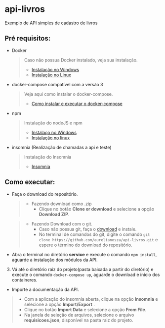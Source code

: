 # api-livros
Exemplo de API simples de cadastro de livros

## Pré requisitos:
* Docker
    > Caso não possua Docker instalado, veja sua instalação.
    > * [Instalação no Windows](https://docs.microsoft.com/pt-br/virtualization/windowscontainers/manage-docker/configure-docker-daemon)
    > * [Instalação no Linux](https://www.hostinger.com.br/tutoriais/install-docker-ubuntu)
* docker-compose compatível com a versão 3
    > Veja aqui como instalar o docker-compose.
    > * [Como instalar e executar o docker-compose](https://www.alura.com.br/artigos/compondo-uma-aplicacao-com-o-docker-compose)
* npm
    > Instalação do nodeJS e npm
    > * [Instalaço no Windows](https://dicasdejavascript.com.br/instalacao-do-nodejs-e-npm-no-windows-passo-a-passo/)
    > * [Instalação no linux](https://www.digitalocean.com/community/tutorials/como-instalar-o-node-js-no-ubuntu-16-04-pt)
* insomnia (Realização de chamadas a api e teste)
    > Instalação do Insomnia
    > * [Insomnia](https://support.insomnia.rest/article/23-installation)
    
## Como executar:
  * Faça o download do repositório.
    > * Fazendo download como .zip
    >    * Clique no botão __Clone or download__ e selecione a opção __Download ZIP__.
    
    >   * Fazendo Download com o git.
    >       * Caso não possua git, faça o [download](https://git-scm.com/downloads) e instale.
    >       * No terminal de comandos do git, digite o comando     `git clone https://github.com/aurelianosza/api-livros.git`   e espere o término do download do repositório.
        
  * Abra o terminal no diretório __service__ e execute o comando `npm install`, aguarde a instalação dos módulos da API.
  3. Vá até o diretório raiz do projeto(pasta baixada a partir do diretório) e execute o comando `docker-compose up`, aguarde o download e início dos containeres.
  * Importe a documentação da API.
   >    * Com a aplicação do insomnia aberta, clique na opção __Insomnia__ e selecione a opção __Import/Export__ .
   >    * Clique no botão __Import Data__ e selecione a opção __From File__.
   >    * Na janela de seleção de arquivos, selecione o arquivo __requisicoes.json__, disponível na pasta raiz do projeto.
  
  
